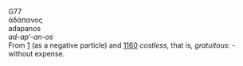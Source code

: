 <body>
  <p>G77<br>  ἀδάπανος  <br> adapanos  <br><i>ad-ap‘-an-os </i><br>From <a href="g0001.htm">1</a> (as a negative particle) and <a href="g1160.htm">1160</a>  <i>costless</i>, that is, <i>gratuitous:</i> - without expense.<br></p>
 </body>